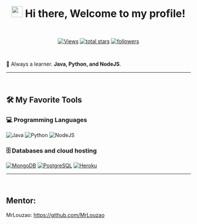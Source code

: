 <!-- Greetings -->
<h1 align="center">
	<img src="https://media.giphy.com/media/hvRJCLFzcasrR4ia7z/giphy.gif" width="30">
	Hi there, Welcome to my profile!
</h1>
<br/>

<!-- Social badges section -->
<p align="center">
	<a href="https://github.com/diegotco/"><img alt="Views" title="GitHub profile views" src="https://komarev.com/ghpvc/?username=diegotco&label=Profile%20Views&color=red&style=for-the-badge"/></a>
	<a href="https://github.com/diegotco?tab=repositories&sort=stargazers"><img alt="total stars" title="Total stars on GitHub" src="https://custom-icon-badges.herokuapp.com/badge/dynamic/json?logo=star&color=55960c&labelColor=488207&label=Stars&style=for-the-badge&query=%24.stars&url=https://api.github-star-counter.workers.dev/user/diegotco"/></a>
  	<a href="https://github.com/diegotco?tab=followers"><img alt="followers" title="Follow me on Github" src="https://custom-icon-badges.herokuapp.com/github/followers/diegotco?color=236ad3&labelColor=1155ba&style=for-the-badge&logo=person-add&label=Followers&logoColor=white"/></a>
	
</p>
<br/>

🌱 Always a learner. **Java, Python, and NodeJS**.

---
<br/>


## 🛠️ My Favorite Tools

### 💻 Programming Languages
<p>
 	<img alt="Java" src="https://img.shields.io/badge/Java%20-%23007396.svg?logo=Java&logoColor=white"></a>
	<img alt="Python" src="https://img.shields.io/badge/Python%20-%2314354C.svg?logo=python&logoColor=white"></a>
 	<img alt="NodeJS" src="https://img.shields.io/badge/NodeJS-green?logo=nodejs&logoColor=white"></a>
</p>


### 🗄️ Databases and cloud hosting

<p>
	<a href="#"><img alt="MongoDB" src ="https://img.shields.io/badge/MongoDB-4ea94b.svg?logo=mongodb&logoColor=white"></a>
  	<a href="#"><img alt="PostgreSQL" src ="https://img.shields.io/badge/PostgreSQL-316192.svg?logo=postgresql&logoColor=white"></a>
 	<a href="#"><img alt="Heroku" src="https://img.shields.io/badge/Heroku-430098.svg?logo=heroku&logoColor=white"></a>
</p>

---
<br/>


## Mentor: 
MrLouzao: https://github.com/MrLouzao
